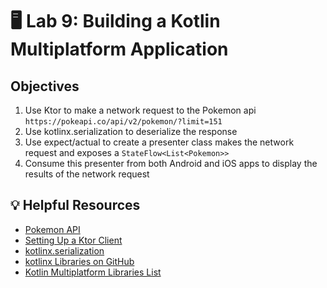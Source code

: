 # 🖥 Lab 9: Building a Kotlin Multiplatform Application

## Objectives
1. Use Ktor to make a network request to the Pokemon api `https://pokeapi.co/api/v2/pokemon/?limit=151`
3. Use kotlinx.serialization to deserialize the response
4. Use expect/actual to create a presenter class makes the network request and exposes a `StateFlow<List<Pokemon>>`
5. Consume this presenter from both Android and iOS apps to display the results of the network request

## 💡 Helpful Resources
- [Pokemon API](https://pokeapi.co/docs/v2#pokemon)
- [Setting Up a Ktor Client](https://ktor.io/docs/client.html)
- [kotlinx.serialization](https://github.com/Kotlin/kotlinx.serialization)
- [kotlinx Libraries on GitHub](https://github.com/kotlin)
- [Kotlin Multiplatform Libraries List](https://github.com/AAkira/Kotlin-Multiplatform-Libraries)